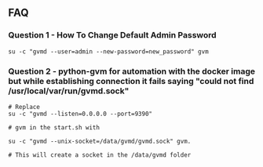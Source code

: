 ## FAQ


### Question 1 - How To Change Default Admin Password


```shell
su -c "gvmd --user=admin --new-password=new_password" gvm
```



### Question 2 - python-gvm for automation with the docker image but while establishing connection it fails saying "could not find /usr/local/var/run/gvmd.sock"




```shell
# Replace
su -c "gvmd --listen=0.0.0.0 --port=9390" 

# gvm in the start.sh with

su -c "gvmd --unix-socket=/data/gvmd/gvmd.sock" gvm. 

# This will create a socket in the /data/gvmd folder
```







